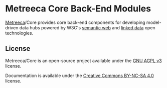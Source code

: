 
# Metreeca Core Back-End Modules

[Metreeca](https://www.metreeca.com/)/Core provides core back-end components for developing model-driven data hubs powered by W3C's [semantic web](https://www.w3.org/standards/semanticweb/) and [linked data](https://www.w3.org/standards/semanticweb/data) open technologies.


## License

Metreeca/Core is an open-source project available under the [GNU AGPL v3](http://www.gnu.org/licenses/agpl-3.0.html) license.

Documentation is available under the [Creative Commons BY-NC-SA 4.0](https://creativecommons.org/licenses/by-nc-sa/4.0/) license.
